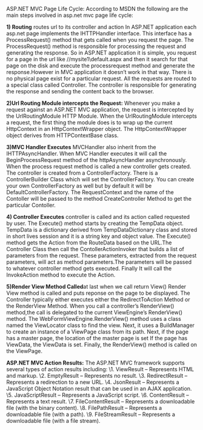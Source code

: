 ASP.NET MVC Page Life Cycle:
According to MSDN the following are the main steps involved in asp.net mvc page life cycle:

**1) Routing** routes url to its controller and action In ASP.NET application each asp.net page implements the IHTTPHandler interface. This interface has a ProcessRequest() method that gets called when you request the page. The ProcessRequest() method is responsible for processing the request and generating the response. So in ASP.NET application it is simple, you request for a page in the url like //mysite1\default.aspx and then it search for that page on the disk and execute the processrequest method and generate the response.However in MVC application it doesn’t work in that way. There is no physical page exist for a particular request. All the requests are routed to a special class called Controller. The controller is responsible for generating the response and sending the content back to the browser.

**2)Url Routing Module intercepts the Request:** Whenever you make a request against an ASP.NET MVC application, the request is intercepted by the UrlRoutingModule HTTP Module. When the UrlRoutingModule intercepts a request, the first thing the module does is to wrap up the current HttpContext in an HttpContextWrapper object. The HttpContextWrapper object derives from HTTPContextBase class.

**3)MVC Handler Executes** MVCHandler also inherit from the IHTTPAsyncHandler. When MVC Handler executes it will call the BeginProcessRequest method of the httpAsyncHandler asynchronously. When the process request method is called a new controller gets created. The controller is created from a ControllerFactory. There is a ControllerBuilder Class which will set the ControllerFactory. You can create your own ControllerFactory as well but by default it will be DefaultControllerFactory. The RequestContext and the name of the Contoller will be passed to the method CreateController Method to get the particular Contoller.

**4) Controller Executes** controller is called and its action called requested by user. The Execute() method starts by creating the TempData object. TempData is a dictionary derived from TempDataDictionary class and stored in short lives session and it is a string key and object value. The Execute() method gets the Action from the RouteData based on the URL.The Controller Class then call the ContollerActionInvoker that builds a list of parameters from the request. These parameters, extracted from the request parameters, will act as method parameters.The parameters will be passed to whatever controller method gets executed. Finally It will call the InvokeAction method to execute the Action.

**5)Render View Method Called**at last when we call return View() Render View method is called and puts reponse on the page to be displayed. The Controller typically either executes either the RedirectToAction Method or the RenderView Method. When you call a controller’s RenderView() method,the call is delegated to the current ViewEngine’s RenderView() method. The WebFormViewEngine.RenderView() method uses a class named the ViewLocator class to find the view. Next, it uses a BuildManager to create an instance of a ViewPage class from its path. Next, if the page has a master page, the location of the master page is set If the page has ViewData, the ViewData is set. Finally, the RenderView() method is called on the ViewPage.

**ASP.NET MVC Action Results:**
The ASP.NET MVC framework supports several types of action results including:
\1. ViewResult – Represents HTML and markup.
\2. EmptyResult – Represents no result.
\3. RedirectResult – Represents a redirection to a new URL.
\4. JsonResult – Represents a JavaScript Object Notation result that can be used in an AJAX application.
\5. JavaScriptResult – Represents a JavaScript script.
\6. ContentResult – Represents a text result.
\7. FileContentResult – Represents a downloadable file (with the binary content).
\8. FilePathResult – Represents a downloadable file (with a path).
\9. FileStreamResult – Represents a downloadable file (with a file stream).

